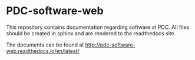 # PDC-software-web
This repository contains documentation regarding software at PDC. All files should be created in sphinx and are rendered to the readthedocs site.

The documents can be found at http://pdc-software-web.readthedocs.io/en/latest/
